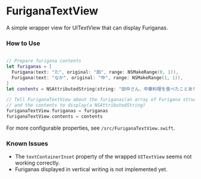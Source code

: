 # FuriganaTextView
A simple wrapper view for UITextView that can display Furiganas.

### How to Use
```swift

// Prepare furigana contents
let furiganas = [
  Furigana(text: "た", original: "田", range: NSMakeRange(0, 1)),
  Furigana(text: "なか", original: "中", range: NSMakeRange(1, 1)),
]
let contents = NSAttributedString(string: "田中さん、中華料理を食べたことありますか。")

// Tell FuriganaTextView about the furiganas(an array of Furigana struct) 
// and the contents to display(a NSAttributedString)
furiganaTextView.furiganas = furiganas
furiganaTextView.contents = contents

```

For more configurable properties, see `/src/FuriganaTextView.swift`.

### Known Issues
* The `textContainerInset` property of the wrapped `UITextView` seems not working correctly.
* Furiganas displayed in vertical writing is not implemented yet.
